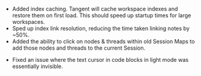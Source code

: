 + Added index caching. Tangent will cache workspace indexes and restore them on first load. This should speed up startup times for large workspaces.
+ Sped up index link resolution, reducing the time taken linking notes by ~50%.
+ Added the ability to click on nodes & threads within old Session Maps to add those nodes and threads to the current Session.
- Fixed an issue where the text cursor in code blocks in light mode was essentially invisible.
